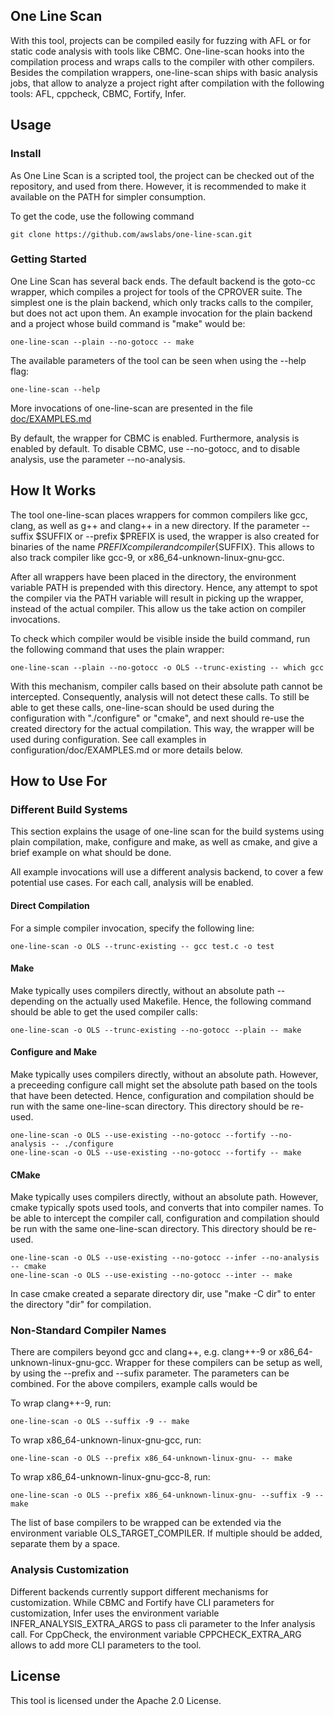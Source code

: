 ## One Line Scan

With this tool, projects can be compiled easily for fuzzing with AFL or for
static code analysis with tools like CBMC. One-line-scan hooks into the
compilation process and wraps calls to the compiler with other compilers.
Besides the compilation wrappers, one-line-scan ships with basic analysis jobs,
that allow to analyze a project right after compilation with the following
tools: AFL, cppcheck, CBMC, Fortify, Infer.

## Usage

### Install

As One Line Scan is a scripted tool, the project can be checked out of the
repository, and used from there. However, it is recommended to make it available
on the PATH for simpler consumption.

To get the code, use the following command

    git clone https://github.com/awslabs/one-line-scan.git

### Getting Started

One Line Scan has several back ends. The default backend is the goto-cc wrapper,
which compiles a project for tools of the CPROVER suite. The simplest one is the
plain backend, which only tracks calls to the compiler, but does not act upon
them. An example invocation for the plain backend and a project whose build
command is "make" would be:

    one-line-scan --plain --no-gotocc -- make

The available parameters of the tool can be seen when using the --help flag:

    one-line-scan --help

More invocations of one-line-scan are presented in the file [doc/EXAMPLES.md](https://github.com/awslabs/one-line-scan/blob/master/configuration/doc/EXAMPLES.md)

By default, the wrapper for CBMC is enabled. Furthermore, analysis is enabled by
default. To disable CBMC, use --no-gotocc, and to disable analysis, use the
parameter --no-analysis.

## How It Works

The tool one-line-scan places wrappers for common compilers like gcc, clang, as
well as g++ and clang++ in a new directory. If the parameter --suffix $SUFFIX
or --prefix $PREFIX is used, the wrapper is also created for binaries of the
name ${PREFIX}compiler and compiler${SUFFIX}. This allows to also track compiler
like gcc-9, or x86_64-unknown-linux-gnu-gcc.

After all wrappers have been placed in the directory, the environment variable
PATH is prepended with this directory. Hence, any attempt to spot the compiler
via the PATH variable will result in picking up the wrapper, instead of the
actual compiler. This allow us the take action on compiler invocations.

To check which compiler would be visible inside the build command, run the
following command that uses the plain wrapper:

    one-line-scan --plain --no-gotocc -o OLS --trunc-existing -- which gcc

With this mechanism, compiler calls based on their absolute path cannot be
intercepted. Consequently, analysis will not detect these calls. To still be
able to get these calls, one-line-scan should be used during the configuration
with "./configure" or "cmake", and next should re-use the created directory for
the actual compilation. This way, the wrapper will be used during configuration.
See call examples in configuration/doc/EXAMPLES.md or more details below.

## How to Use For

### Different Build Systems

This section explains the usage of one-line scan for the build systems using
plain compilation, make, configure and make, as well as cmake, and give a brief
example on what should be done.

All example invocations will use a different analysis backend, to cover a few
potential use cases. For each call, analysis will be enabled.

#### Direct Compilation

For a simple compiler invocation, specify the following line:

    one-line-scan -o OLS --trunc-existing -- gcc test.c -o test

#### Make

Make typically uses compilers directly, without an absolute path -- depending on
the actually used Makefile. Hence, the following command should be able to get
the used compiler calls:

    one-line-scan -o OLS --trunc-existing --no-gotocc --plain -- make

#### Configure and Make

Make typically uses compilers directly, without an absolute path. However, a
preceeding configure call might set the absolute path based on the tools that
have been detected. Hence, configuration and compilation should be run with the
same one-line-scan directory. This directory should be re-used.

    one-line-scan -o OLS --use-existing --no-gotocc --fortify --no-analysis -- ./configure
    one-line-scan -o OLS --use-existing --no-gotocc --fortify -- make

#### CMake

Make typically uses compilers directly, without an absolute path. However, cmake
typically spots used tools, and converts that into compiler names. To be able to
intercept the compiler call, configuration and compilation should be run with
the same one-line-scan directory. This directory should be re-used.

    one-line-scan -o OLS --use-existing --no-gotocc --infer --no-analysis -- cmake
    one-line-scan -o OLS --use-existing --no-gotocc --inter -- make

In case cmake created a separate directory dir, use "make -C dir" to enter the
directory "dir" for compilation.

### Non-Standard Compiler Names

There are compilers beyond gcc and clang++, e.g. clang++-9 or
x86_64-unknown-linux-gnu-gcc. Wrapper for these compilers can be setup as well,
by using the --prefix and --sufix parameter. The parameters can be combined.
For the above compilers, example calls would be

To wrap clang++-9, run:

    one-line-scan -o OLS --suffix -9 -- make

To wrap x86_64-unknown-linux-gnu-gcc, run:

    one-line-scan -o OLS --prefix x86_64-unknown-linux-gnu- -- make

To wrap x86_64-unknown-linux-gnu-gcc-8, run:

    one-line-scan -o OLS --prefix x86_64-unknown-linux-gnu- --suffix -9 -- make

The list of base compilers to be wrapped can be extended via the environment
variable OLS_TARGET_COMPILER. If multiple should be added, separate them by a
space.

### Analysis Customization

Different backends currently support different mechanisms for customization.
While CBMC and Fortify have CLI parameters for customization, Infer uses the
environment variable INFER_ANALYSIS_EXTRA_ARGS to pass cli parameter to the
Infer analysis call. For CppCheck, the environment variable CPPCHECK_EXTRA_ARG
allows to add more CLI parameters to the tool.

## License

This tool is licensed under the Apache 2.0 License.
